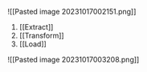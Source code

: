 ![[Pasted image 20231017002151.png]]

1. [[Extract]]
2. [[Transform]]
3. [[Load]]

![[Pasted image 20231017003208.png]]
